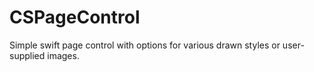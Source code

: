 # CSPageControl
Simple swift page control with options for various drawn styles or user-supplied images.
